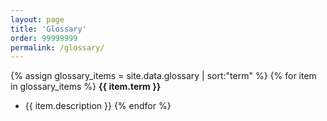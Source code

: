 ```yaml
---
layout: page
title: 'Glossary'
order: 99999999
permalink: /glossary/
---
```

{% assign glossary_items = site.data.glossary | sort:"term" %}
{% for item in glossary_items %}
**{{ item.term }}**

- {{ item.description }}
{% endfor %}
